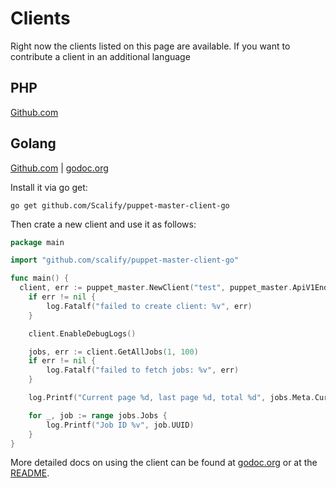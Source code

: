 # Clients

Right now the clients listed on this page are available. If you want to contribute a client in an additional language

## PHP

[Github.com](https://github.com/Scalify/puppet-master-client-php)


## Golang

[Github.com](https://github.com/Scalify/puppet-master-client-go) | [godoc.org](https://godoc.org/github.com/Scalify/puppet-master-client-go)

Install it via go get:

    go get github.com/Scalify/puppet-master-client-go

Then crate a new client and use it as follows:

```go
package main

import "github.com/scalify/puppet-master-client-go"

func main() {
  client, err := puppet_master.NewClient("test", puppet_master.ApiV1Endpoint, "theapitokenigot")
	if err != nil {
		log.Fatalf("failed to create client: %v", err)
	}

	client.EnableDebugLogs()

	jobs, err := client.GetAllJobs(1, 100)
	if err != nil {
		log.Fatalf("failed to fetch jobs: %v", err)
	}

	log.Printf("Current page %d, last page %d, total %d", jobs.Meta.CurrentPage, jobs.Meta.LastPage, jobs.Meta.Total)

	for _, job := range jobs.Jobs {
		log.Printf("Job ID %v", job.UUID)
	}
}
```

More detailed docs on using the client can be found at [godoc.org](https://godoc.org/github.com/Scalify/puppet-master-client-go) or at the [README](https://github.com/Scalify/puppet-master-client-go/blob/master/README.md).
